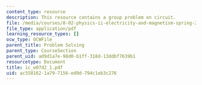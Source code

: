 ```yaml
---
content_type: resource
description: This resource contains a group problem on circuit.
file: /media/courses/8-02-physics-ii-electricity-and-magnetism-spring-2007/ac5581621a797156ed9d794c1eb3c276_ic_w07d2_1.pdf
file_type: application/pdf
learning_resource_types: []
ocw_type: OCWFile
parent_title: Problem Solving
parent_type: CourseSection
parent_uid: ad9d1a7e-98d0-b1ff-318d-13ddbf7639b1
resourcetype: Document
title: ic_w07d2_1.pdf
uid: ac558162-1a79-7156-ed9d-794c1eb3c276
---
```

